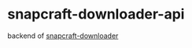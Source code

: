 # snapcraft-downloader-api

backend of [snapcraft-downloader](https://github.com/salemkode/snapcraft-downloader)

